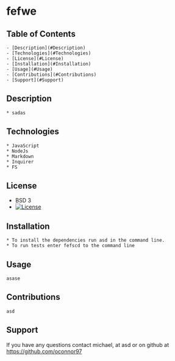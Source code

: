 # fefwe
  ## Table of Contents
    - [Description](#Description)
    - [Technologies](#Technologies)
    - [License](#License)
    - [Installation](#Installation)
    - [Usage](#Usage)
    - [Contributions](#Contributions)
    - [Support](#Support)
  
  
  ## Description 
    * sadas
  
  
  ## Technologies 
  
    * JavaScript
    * NodeJs
    * Markdown
    * Inquirer
    * FS
  
 
   
  ## License 
  * BSD 3
  * [![License](https://img.shields.io/badge/License-BSD%203--Clause-lightblue.svg)](https://opensource.org/licenses/BSD-3-Clause)


  ## Installation 
  
    * To install the dependencies run asd in the command line.
    * To run tests enter fefscd to the command line
  
  ## Usage
    asase
  
  
  ## Contributions 
    asd
  
  
  ## Support
  
  If you have any questions contact michael, at asd or on github at https://github.com/oconnor97
  
  
  

